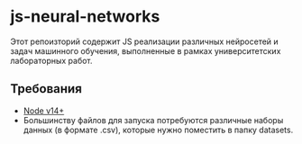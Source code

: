 # js-neural-networks

Этот репоизторий содержит JS реализации различных нейросетей и задач машинного обучения, выполненные в рамках университетских лабораторных работ.
## Требования

- [Node v14+](https://nodejs.org/en/)<br>
- Большинству файлов для запуска потребуются различные наборы данных (в формате .csv), которые нужно поместить в папку datasets.
